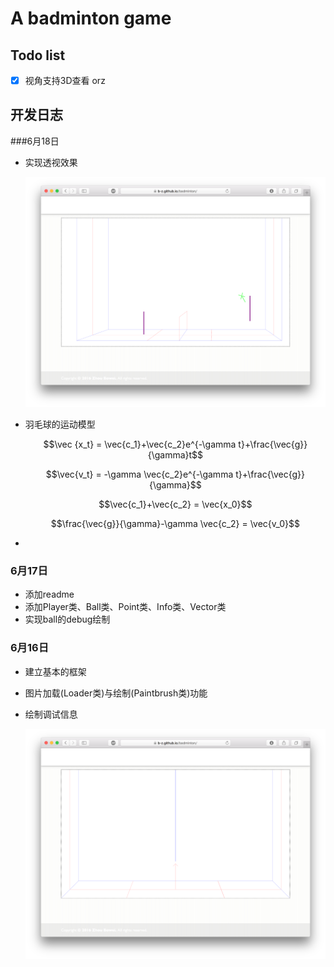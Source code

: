 # A badminton game

## Todo list

* [x] 视角支持3D查看 orz

## 开发日志

###6月18日

* 实现透视效果

  ![](img_doc/061801.png)

* 羽毛球的运动模型

  $$\vec {x_t} = \vec{c_1}+\vec{c_2}e^{-\gamma t}+\frac{\vec{g}}{\gamma}t$$

  $$\vec{v_t} = -\gamma \vec{c_2}e^{-\gamma t}+\frac{\vec{g}}{\gamma}$$

  $$\vec{c_1}+\vec{c_2} = \vec{x_0}$$

  $$\frac{\vec{g}}{\gamma}-\gamma \vec{c_2} = \vec{v_0}$$

* ​

### 6月17日

* 添加readme
* 添加Player类、Ball类、Point类、Info类、Vector类
* 实现ball的debug绘制

### 6月16日

* 建立基本的框架

* 图片加载(Loader类)与绘制(Paintbrush类)功能

* 绘制调试信息

  ![](img_doc/061601.png)